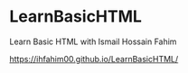 # LearnBasicHTML
Learn Basic HTML with Ismail Hossain Fahim

https://ihfahim00.github.io/LearnBasicHTML/
